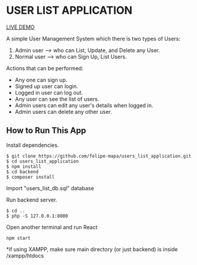 # USER LIST APPLICATION

[LIVE DEMO](http://felipepavanela78601.ipage.com/users_list_application/)

A simple User Management System which there is two types of Users: 
1. Admin user —> who can List, Update, and Delete any User.
2. Normal user —> who can Sign Up, List Users.
 
Actions that can be performed:
- Any one can sign up. 
- Signed up user can login.
- Logged in user can log out.
- Any user can see the list of users.
- Admin users can edit any user's details when logged in.
- Admin users can delete any other user.

## How to Run This App

Install dependencies.
```
$ git clone https://github.com/felipe-mapa/users_list_application.git
$ cd users_list_application
$ npm install
$ cd backend
$ composer install
```

Import "users_list_db.sql" database

Run backend server.
```
$ cd ..
$ php -S 127.0.0.1:8000
```

Open another terminal and run React
```
npm start
```

*if using XAMPP, make sure main directory (or just backend) is inside /xampp/htdocs
